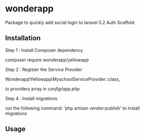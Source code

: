 # wonderapp

Package to quickly add social login to laravel 5.2 Auth Scaffold

## Installation



Step 1 : Install Composer dependency

   composer require wonderapp/yellowapp


Step 2 : Register the Service Provider

   Wonderapp\Yellowapp\MyschoolServiceProvider::class,

to providers array in *config/app.php*

Step 4 : Install migrations

run the following command: 'php artisan vendor:publish' to install migrations


## Usage


